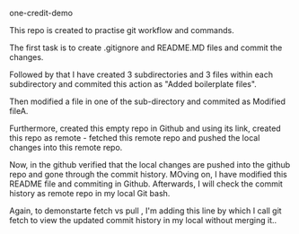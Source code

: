 one-credit-demo

This repo is created to practise git workflow and commands.

The first task is to create .gitignore and README.MD files and commit the changes.

Followed by that I have created 3 subdirectories and 3 files within each subdirectory and commited this action as "Added boilerplate files".

Then modified a file in one of the sub-directory and commited as Modified fileA.

Furthermore, created this empty repo in Github and using its link, created this repo as remote - fetched this remote repo and pushed the local changes into this remote repo.

Now, in the github verified that the local changes are pushed into the github repo and gone through the commit history. MOving on, I have modified this README file and commiting in Github. Afterwards, I will check the commit history as remote repo in my local Git bash.

Again, to demonstarte fetch vs pull , I'm adding this line by which I call git fetch to view the updated commit history in my local without merging it..
